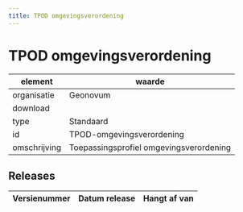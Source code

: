```yaml
---
title: TPOD omgevingsverordening
---
```


# TPOD omgevingsverordening

|element|waarde|
|-----|------|
| organisatie  |Geonovum|
| download  | [](<>)|
| type  |Standaard|
| id  |TPOD-omgevingsverordening|
| omschrijving  |Toepassingsprofiel omgevingsverordening|

## Releases

|Versienummer|Datum release|Hangt af van
|-------|-------|-----|

